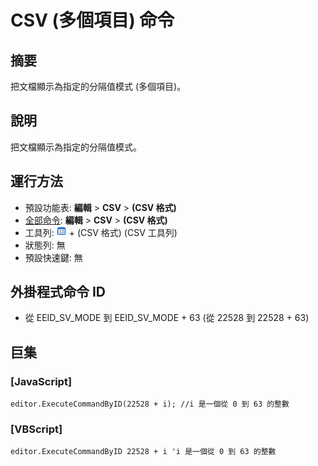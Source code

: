 # CSV (多個項目) 命令

## 摘要

把文檔顯示為指定的分隔值模式 (多個項目)。

## 說明

把文檔顯示為指定的分隔值模式。

## 運行方法

- 預設功能表: **編輯** \> **CSV** \> **(CSV 格式)**
- [全部命令](../tools/all_commands): **編輯** \> **CSV** \> **(CSV 格式)**
- 工具列: ![](../../images/csv_mode.png) \+ (CSV 格式) (CSV 工具列)
- 狀態列: 無
- 預設快速鍵: 無

## 外掛程式命令 ID

- 從 EEID\_SV\_MODE 到 EEID\_SV\_MODE + 63 (從 22528 到 22528 + 63)

## 巨集

### \[JavaScript\]

```
editor.ExecuteCommandByID(22528 + i); //i 是一個從 0 到 63 的整數
```

### \[VBScript\]

```
editor.ExecuteCommandByID 22528 + i 'i 是一個從 0 到 63 的整數
```
